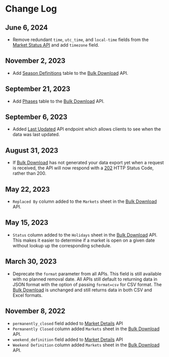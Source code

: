 # Change Log

## June 6, 2024

- Remove redundant `time`, `utc_time`, and `local-time` fields from the [Market Status API](/3.x/endpoints/market-status) and add `timezone` field.

## November 2, 2023

- Add [Season Definitions](/3.x/enterprise/download.html#season-definitions) table to the [Bulk Download](/3.x/enterprise/download) API.

## September 21, 2023

- Add [Phases](/3.x/enterprise/download.html#phases) table to the [Bulk Download](/3.x/enterprise/download) API.

## September 6, 2023

- Added [Last Updated](/3.x/endpoints/last-updated) API endpoint which allows clients to see when the data was last updated.

## August 31, 2023

- If [Bulk Download](/3.x/enterprise/download) has not generated your data export yet when a request is received, the API will now respond with a [202](https://developer.mozilla.org/en-US/docs/Web/HTTP/Status/202) HTTP Status Code, rather than 200.

## May 22, 2023

- `Replaced By` column added to the `Markets` sheet in the [Bulk Download](/3.x/enterprise/download) API.

## May 15, 2023

- `Status` column added to the `Holidays` sheet in the [Bulk Download](/3.x/enterprise/download) API. This makes it easier to determine if a market is open on a given date without lookup up the corresponding schedule.

## March 30, 2023

- Deprecate the `format` parameter from all APIs. This field is still available with no planned removal date. All APIs still default to returning data in JSON format with the option of passing `format=csv` for CSV format. The [Bulk Download](/enterprise/download) is unchanged and still returns data in both CSV and Excel formats.

## November 8, 2022

- `permanently_closed` field added to [Market Details](/3.x/endpoints/market-details) API
- `Permanently Closed` column added `Markets` sheet in the [Bulk Download](/3.x/enterprise/download) API.
- `weekend_definition` field added to [Market Details](/3.x/endpoints/market-details) API
- `Weekend Definition` column added `Markets` sheet in the [Bulk Download](/3.x/enterprise/download) API.
